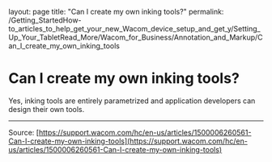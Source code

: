 layout: page
title: "Can I create my own inking tools?"
permalink: /Getting_StartedHow-to_articles_to_help_get_your_new_Wacom_device_setup_and_get_y/Setting_Up_Your_TabletRead_More/Wacom_for_Business/Annotation_and_Markup/Can_I_create_my_own_inking_tools

# Can I create my own inking tools?

Yes, inking tools are entirely parametrized and application developers can design their own tools.

---
Source: [https://support.wacom.com/hc/en-us/articles/1500006260561-Can-I-create-my-own-inking-tools](https://support.wacom.com/hc/en-us/articles/1500006260561-Can-I-create-my-own-inking-tools)

